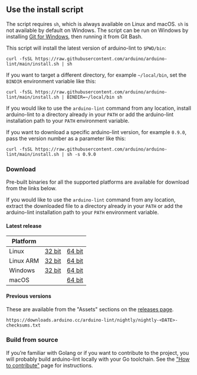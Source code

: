 ## Use the install script

The script requires `sh`, which is always available on Linux and macOS. `sh` is not available by default on Windows. The
script can be run on Windows by installing [Git for Windows](https://gitforwindows.org/), then running it from Git Bash.

This script will install the latest version of arduino-lint to `$PWD/bin`:

```
curl -fsSL https://raw.githubusercontent.com/arduino/arduino-lint/main/install.sh | sh
```

If you want to target a different directory, for example `~/local/bin`, set the `BINDIR` environment variable like this:

```
curl -fsSL https://raw.githubusercontent.com/arduino/arduino-lint/main/install.sh | BINDIR=~/local/bin sh
```

If you would like to use the `arduino-lint` command from any location, install arduino-lint to a directory already in
your `PATH` or add the arduino-lint installation path to your `PATH` environment variable.

If you want to download a specific arduino-lint version, for example `0.9.0`, pass the version number as a parameter
like this:

```
curl -fsSL https://raw.githubusercontent.com/arduino/arduino-lint/main/install.sh | sh -s 0.9.0
```

### Download

Pre-built binaries for all the supported platforms are available for download from the links below.

If you would like to use the `arduino-lint` command from any location, extract the downloaded file to a directory
already in your `PATH` or add the arduino-lint installation path to your `PATH` environment variable.

#### Latest release

| Platform  |                      |                      |
| --------- | -------------------- | -------------------- |
| Linux     | [32 bit][linux32]    | [64 bit][linux64]    |
| Linux ARM | [32 bit][linuxarm32] | [64 bit][linuxarm64] |
| Windows   | [32 bit][windows32]  | [64 bit][windows64]  |
| macOS     |                      | [64 bit][macos]      |

[linux64]: https://downloads.arduino.cc/arduino-lint/arduino-lint_latest_Linux_64bit.tar.gz
[linux32]: https://downloads.arduino.cc/arduino-lint/arduino-lint_latest_Linux_32bit.tar.gz
[linuxarm64]: https://downloads.arduino.cc/arduino-lint/arduino-lint_latest_Linux_ARM64.tar.gz
[linuxarm32]: https://downloads.arduino.cc/arduino-lint/arduino-lint_latest_Linux_ARMv7.tar.gz
[windows64]: https://downloads.arduino.cc/arduino-lint/arduino-lint_latest_Windows_64bit.zip
[windows32]: https://downloads.arduino.cc/arduino-lint/arduino-lint_latest_Windows_32bit.zip
[macos]: https://downloads.arduino.cc/arduino-lint/arduino-lint_latest_macOS_64bit.tar.gz

#### Previous versions

These are available from the "Assets" sections on the [releases page](https://github.com/arduino/arduino-lint/releases).

`https://downloads.arduino.cc/arduino-lint/nightly/nightly-<DATE>-checksums.txt`

### Build from source

If you’re familiar with Golang or if you want to contribute to the project, you will probably build arduino-lint locally
with your Go toolchain. See the ["How to contribute"](CONTRIBUTING.md#building-the-source-code) page for instructions.
